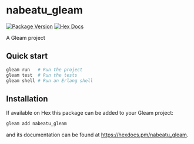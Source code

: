 # nabeatu_gleam

[![Package Version](https://img.shields.io/hexpm/v/nabeatu_gleam)](https://hex.pm/packages/nabeatu_gleam)
[![Hex Docs](https://img.shields.io/badge/hex-docs-ffaff3)](https://hexdocs.pm/nabeatu_gleam/)

A Gleam project

## Quick start

```sh
gleam run   # Run the project
gleam test  # Run the tests
gleam shell # Run an Erlang shell
```

## Installation

If available on Hex this package can be added to your Gleam project:

```sh
gleam add nabeatu_gleam
```

and its documentation can be found at <https://hexdocs.pm/nabeatu_gleam>.
